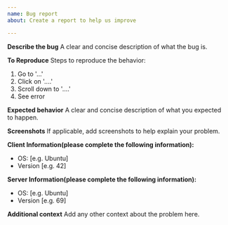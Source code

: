 ```yaml
---
name: Bug report
about: Create a report to help us improve

---
```


**Describe the bug**
A clear and concise description of what the bug is.

**To Reproduce**
Steps to reproduce the behavior:
1. Go to '...'
2. Click on '....'
3. Scroll down to '....'
4. See error

**Expected behavior**
A clear and concise description of what you expected to happen.

**Screenshots**
If applicable, add screenshots to help explain your problem.

**Client Information(please complete the following information):**
 - OS: [e.g. Ubuntu]
 - Version [e.g. 42]


**Server Information(please complete the following information):**
 - OS: [e.g. Ubuntu]
 - Version [e.g. 69]

**Additional context**
Add any other context about the problem here.

